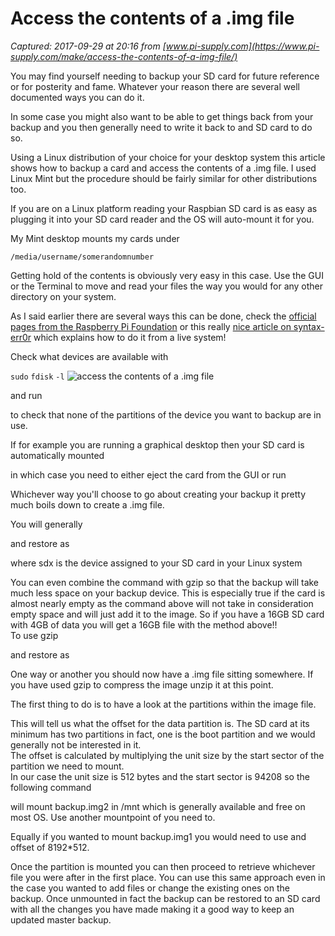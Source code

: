 # Access the contents of a .img file

_Captured: 2017-09-29 at 20:16 from [www.pi-supply.com](https://www.pi-supply.com/make/access-the-contents-of-a-img-file/)_

You may find yourself needing to backup your SD card for future reference or for posterity and fame. Whatever your reason there are several well documented ways you can do it.

In some case you might also want to be able to get things back from your backup and you then generally need to write it back to and SD card to do so.

Using a Linux distribution of your choice for your desktop system this article shows how to backup a card and access the contents of a .img file. I used Linux Mint but the procedure should be fairly similar for other distributions too.

If you are on a Linux platform reading your Raspbian SD card is as easy as plugging it into your SD card reader and the OS will auto-mount it for you.

My Mint desktop mounts my cards under

`/media/username/somerandomnumber`

Getting hold of the contents is obviously very easy in this case. Use the GUI or the Terminal to move and read your files the way you would for any other directory on your system.

As I said earlier there are several ways this can be done, check the [official pages from the Raspberry Pi Foundation](https://www.raspberrypi.org/documentation/linux/filesystem/backup.md) or this really [nice article on syntax-err0r](http://syntax-err0r.com/backing-up-a-live-pi-to-usb/) which explains how to do it from a live system!

Check what devices are available with

`sudo` `fdisk` `-l`
![access the contents of a .img file](https://i1.wp.com/www.pi-supply.com/wp-content/uploads/2017/09/fdisk-l.jpg?w=518&ssl=1)

and run

to check that none of the partitions of the device you want to backup are in use.

If for example you are running a graphical desktop then your SD card is automatically mounted

in which case you need to either eject the card from the GUI or run

Whichever way you'll choose to go about creating your backup it pretty much boils down to create a .img file.

You will generally

and restore as

where sdx is the device assigned to your SD card in your Linux system

You can even combine the command with gzip so that the backup will take much less space on your backup device. This is especially true if the card is almost nearly empty as the command above will not take in consideration empty space and will just add it to the image. So if you have a 16GB SD card with 4GB of data you will get a 16GB file with the method above!!  
To use gzip

and restore as

One way or another you should now have a .img file sitting somewhere. If you have used gzip to compress the image unzip it at this point.

The first thing to do is to have a look at the partitions within the image file.

This will tell us what the offset for the data partition is. The SD card at its minimum has two partitions in fact, one is the boot partition and we would generally not be interested in it.  
The offset is calculated by multiplying the unit size by the start sector of the partition we need to mount.  
In our case the unit size is 512 bytes and the start sector is 94208 so the following command

will mount backup.img2 in /mnt which is generally available and free on most OS. Use another mountpoint of you need to.

Equally if you wanted to mount backup.img1 you would need to use and offset of 8192*512.

Once the partition is mounted you can then proceed to retrieve whichever file you were after in the first place. You can use this same approach even in the case you wanted to add files or change the existing ones on the backup. Once unmounted in fact the backup can be restored to an SD card with all the changes you have made making it a good way to keep an updated master backup.
